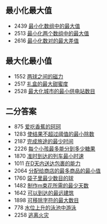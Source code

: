 ## 最小化最大值
- 2439 [最小化数组中的最大值](https://leetcode.cn/problems/minimize-maximum-of-array/)
- 2513 [最小化两个数组中的最大值](https://leetcode.cn/problems/minimize-the-maximum-of-two-arrays/)
- 2616 [最小化数对的最大差值](https://leetcode.cn/problems/minimize-the-maximum-difference-of-pairs/)
## 最大化最小值
- 1552 [两球之间的磁力](https://leetcode.cn/problems/magnetic-force-between-two-balls/)
- 2517 [礼盒的最大甜蜜度](https://leetcode.cn/problems/maximum-tastiness-of-candy-basket/)
- 2528 [最大化城市的最小供电站数目](https://leetcode.cn/problems/maximize-the-minimum-powered-city/)
## 二分答案
- 875 [爱吃香蕉的珂珂](https://leetcode.cn/problems/koko-eating-bananas/)
- 1283 [使结果不超过阈值的最小除数](https://leetcode.cn/problems/find-the-smallest-divisor-given-a-threshold/)
- 2187 [完成旅途的最少时间](https://leetcode.cn/problems/minimum-time-to-complete-trips/)
- 2226 [每个小孩最多能分到多少糖果](https://leetcode.cn/problems/maximum-candies-allocated-to-k-children/)
- 1870 [准时到达的列车最小时速](https://leetcode.cn/problems/minimum-speed-to-arrive-on-time/)
- 1011 [在D天内送达包裹的能力](https://leetcode.cn/problems/capacity-to-ship-packages-within-d-days/)
- 2064 [分配给商店的最多商品的最小值](https://leetcode.cn/problems/minimized-maximum-of-products-distributed-to-any-store/)
- 1760 [袋子里最少数目的球](https://leetcode.cn/problems/minimum-limit-of-balls-in-a-bag/)
- 1482 [制作m束花所需的最少天数](https://leetcode.cn/problems/minimum-number-of-days-to-make-m-bouquets/)
- 1642 [可以到达的最远建筑](https://leetcode.cn/problems/furthest-building-you-can-reach/)
- 1898 [可移除字符的最大数目](https://leetcode.cn/problems/maximum-number-of-removable-characters/)
- 778  [水位上升的泳池中游泳](https://leetcode.cn/problems/swim-in-rising-water/)
- 2258 [逃离火灾](https://leetcode.cn/problems/escape-the-spreading-fire/)

[1]: http://www.google.com/
[runoob]: http://www.runoob.com/
